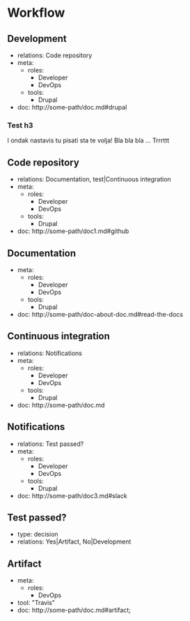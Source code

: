 # Workflow

## Development
- relations: Code repository
- meta:
  - roles:
    - Developer
    - DevOps
  - tools:
    - Drupal
- doc: http://some-path/doc.md#drupal

### Test h3
I ondak nastavis tu pisati sta te volja!
Bla bla bla ... Trrrttt

## Code repository
- relations: Documentation, test|Continuous integration
- meta:
  - roles:
    - Developer
    - DevOps
  - tools:
    - Drupal
- doc: http://some-path/doc1.md#github

## Documentation
- meta:
  - roles:
    - Developer
    - DevOps
  - tools:
    - Drupal
- doc: http://some-path/doc-about-doc.md#read-the-docs

## Continuous integration
- relations: Notifications
- meta:
  - roles:
    - Developer
    - DevOps
  - tools:
    - Drupal
- doc: http://some-path/doc.md

## Notifications
- relations: Test passed?
- meta:
  - roles:
    - Developer
    - DevOps
  - tools:
    - Drupal
- doc: http://some-path/doc3.md#slack

## Test passed?
- type: decision
- relations: Yes|Artifact, No|Development

## Artifact
- meta: 
  - roles:
    - DevOps
- tool: "Travis"
- doc: http://some-path/doc.md#artifact;




